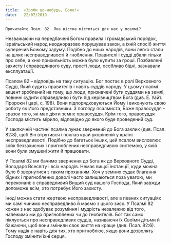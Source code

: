 ```yaml
---
title:  «Зроби що-небудь, Боже!»
date:   22/07/2019
---
```


`Прочитайте Псал. 82. Яка вістка міститься для нас у псалмі?`

Незважаючи на передбачені Богом правила і громадський порядок, ізраїльський народ неодноразово порушував закон, а їхній спосіб життя суперечив Божому задуму. Подібно до нших народів, вони легко стали на шлях несправедливості й гноблення. Правителі і судді дбали тільки про себе, а хню прихильність можна було купити за гроші. Позбавлені захисту і справедливого суду, прості люди, особливо бідні, зазнавали експлуатації.

Псалом 82 – відповідь на таку ситуацію. Бог постає в ролі Верховного Судді, Який судить правителів і навіть суддів народу. У цьому псалмі акцент зроблений на тому, що люди, призначені бути суддями на землі, повинні судити справедливо і бути під керівництвом Бога (див. Е. Уайт. Пророки і царі, с. 198). Вони підпорядковуються Йому і виконують свою роботу як Його представники. З погляду псалмиста, Боже правосуддя – зразок того, як має діяти земне правосуддя. Крім того, правосуддя Господа містить мірило, відповідно до якого буде проведений суд.

У заключній частині псалма лунає звернений до Бога заклик (див. Псал. 82:8), щоб Він втрутився і поклав край укоріненій у країні несправедливості. Подібно до багатьох інших, цей псалом висловлює зойк беззахисних і пригноблених несправедливою системою, у якій вони були змушені жити й працювати.

У Псалмі 82 ми бачимо звернення до Бога як до Верховного Судді, Володаря Всесвіту і всіх народів. Немає вищої інстанції, куди можна було б звернутися з таким проханням. Хоч у земних судах благання бідних і пригноблених доволі часто залишаються поза увагою, ми переконані: є справедливий Вищий суд нашого Господа, Який завжди допоможе всім, хто потребує Його захисту.

Іноді можна стати жертвою несправедливості, але в певних ситуаціях ми самі чинимо несправедливо й маємо з цього зиск. У Псалмі 82 кожен з нас здобуває розуміння і мудрість незалежно від того, належимо ми до пригноблених чи до гнобителів. Бог так само піклується про несправедливих суддів, називаючи їх Своїми дітьми й бажаючи, щоб вони змінили своє життя на краще (див. Псал. 82:6). Тому надія є навіть для тих, хто пригноблює, якщо вони дозволять Господу змінити їхні серця.
